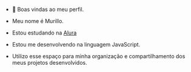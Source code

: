 - 👋 Boas vindas ao meu perfil.
  
- Meu nome é Murillo.
- Estou estudando na [Alura](https://www.Alura.com.br)
- Estou me desenvolvendo na linguagem JavaScript.
- Utilizo esse espaço para minha organização e compartilhamento dos meus projetos desenvolvidos.

